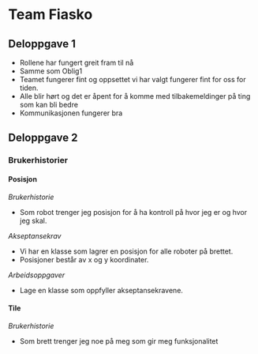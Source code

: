 # Team Fiasko

## Deloppgave 1

*   Rollene har fungert greit fram til nå
*   Samme som Oblig1
*   Teamet fungerer fint og oppsettet vi har valgt fungerer fint for oss for tiden.
*   Alle blir hørt og det er åpent for å komme med tilbakemeldinger på ting som kan bli bedre
*   Kommunikasjonen fungerer bra

## Deloppgave 2

### Brukerhistorier

#### Posisjon
*Brukerhistorie* 
*   Som robot trenger jeg posisjon for å ha kontroll på hvor jeg er og hvor jeg skal.

*Akseptansekrav*
*   Vi har en klasse som lagrer en posisjon for alle roboter på brettet.
*   Posisjoner består av x og y koordinater.

*Arbeidsoppgaver*
*   Lage en klasse som oppfyller akseptansekravene.

#### Tile
*Brukerhistorie*
*   Som brett trenger jeg noe på meg som gir meg funksjonalitet